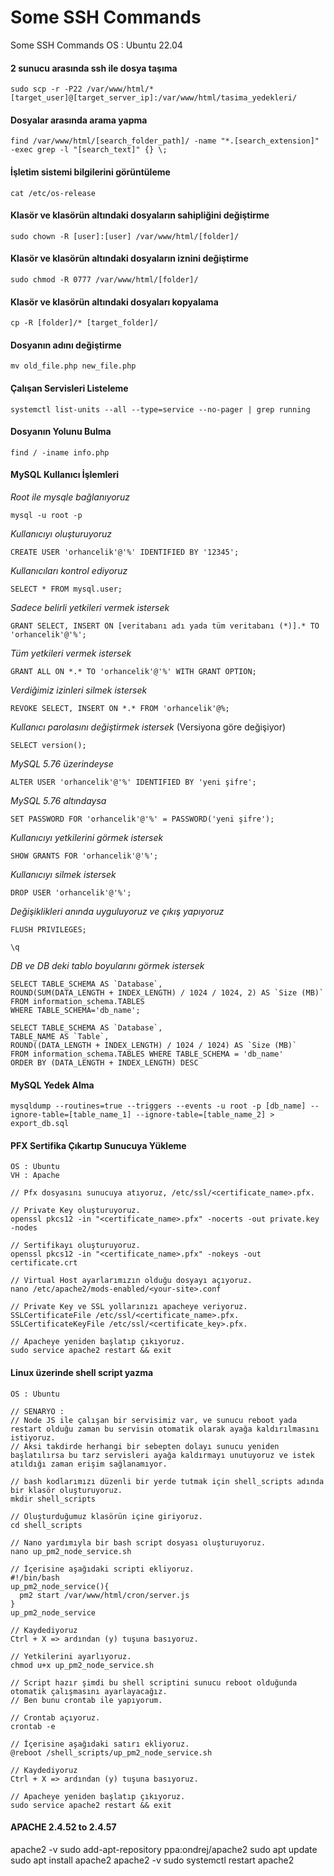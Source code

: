# Some SSH Commands
Some SSH Commands OS : Ubuntu 22.04

#### 2 sunucu arasında ssh ile dosya taşıma
~~~ ssh
sudo scp -r -P22 /var/www/html/* [target_user]@[target_server_ip]:/var/www/html/tasima_yedekleri/
~~~

#### Dosyalar arasında arama yapma
~~~ ssh
find /var/www/html/[search_folder_path]/ -name "*.[search_extension]" -exec grep -l "[search_text]" {} \;
~~~

#### İşletim sistemi bilgilerini görüntüleme
~~~ ssh
cat /etc/os-release
~~~

#### Klasör ve klasörün altındaki dosyaların sahipliğini değiştirme
~~~ ssh
sudo chown -R [user]:[user] /var/www/html/[folder]/
~~~

#### Klasör ve klasörün altındaki dosyaların iznini değiştirme
~~~ ssh
sudo chmod -R 0777 /var/www/html/[folder]/
~~~

#### Klasör ve klasörün altındaki dosyaları kopyalama
~~~ ssh
cp -R [folder]/* [target_folder]/
~~~

#### Dosyanın adını değiştirme
~~~ ssh
mv old_file.php new_file.php
~~~

#### Çalışan Servisleri Listeleme
~~~ ssh
systemctl list-units --all --type=service --no-pager | grep running
~~~

#### Dosyanın Yolunu Bulma
~~~ ssh
find / -iname info.php
~~~

#### MySQL Kullanıcı İşlemleri
*Root ile mysqle bağlanıyoruz*
~~~ ssh 
mysql -u root -p
~~~

*Kullanıcıyı oluşturuyoruz*
~~~ ssh 
CREATE USER 'orhancelik'@'%' IDENTIFIED BY '12345';
~~~

*Kullanıcıları kontrol ediyoruz*
~~~ ssh 
SELECT * FROM mysql.user;
~~~

*Sadece belirli yetkileri vermek istersek*
~~~ ssh 
GRANT SELECT, INSERT ON [veritabanı adı yada tüm veritabanı (*)].* TO 'orhancelik'@'%';
~~~

*Tüm yetkileri vermek istersek*
~~~ ssh 
GRANT ALL ON *.* TO 'orhancelik'@'%' WITH GRANT OPTION;
~~~

*Verdiğimiz izinleri silmek istersek*
~~~ ssh 
REVOKE SELECT, INSERT ON *.* FROM 'orhancelik'@%;
~~~

*Kullanıcı parolasını değiştirmek istersek* (Versiyona göre değişiyor)
~~~ ssh 
SELECT version();
~~~

*MySQL 5.76 üzerindeyse*
~~~ ssh 
ALTER USER 'orhancelik'@'%' IDENTIFIED BY 'yeni şifre';
~~~

*MySQL 5.76 altındaysa*
~~~ ssh 
SET PASSWORD FOR 'orhancelik'@'%' = PASSWORD('yeni şifre');
~~~

*Kullanıcıyı yetkilerini görmek istersek*
~~~ ssh 
SHOW GRANTS FOR 'orhancelik'@'%';
~~~

*Kullanıcıyı silmek istersek*
~~~ ssh 
DROP USER 'orhancelik'@'%';
~~~

*Değişiklikleri anında uyguluyoruz ve çıkış yapıyoruz*
~~~ ssh 
FLUSH PRIVILEGES;
~~~

~~~ ssh 
\q
~~~

*DB ve DB deki tablo boyularını görmek istersek*

~~~ ssh 
SELECT TABLE_SCHEMA AS `Database`, 
ROUND(SUM(DATA_LENGTH + INDEX_LENGTH) / 1024 / 1024, 2) AS `Size (MB)` 
FROM information_schema.TABLES
WHERE TABLE_SCHEMA='db_name';
~~~

~~~ ssh 
SELECT TABLE_SCHEMA AS `Database`,
TABLE_NAME AS `Table`,
ROUND((DATA_LENGTH + INDEX_LENGTH) / 1024 / 1024) AS `Size (MB)`
FROM information_schema.TABLES WHERE TABLE_SCHEMA = 'db_name'
ORDER BY (DATA_LENGTH + INDEX_LENGTH) DESC
~~~

#### MySQL Yedek Alma
~~~ ssh 
mysqldump --routines=true --triggers --events -u root -p [db_name] --ignore-table=[table_name_1] --ignore-table=[table_name_2] > export_db.sql
~~~

#### PFX Sertifika Çıkartıp Sunucuya Yükleme
~~~ ssh 
OS : Ubuntu
VH : Apache

// Pfx dosyasını sunucuya atıyoruz, /etc/ssl/<certificate_name>.pfx.

// Private Key oluşturuyoruz.
openssl pkcs12 -in "<certificate_name>.pfx" -nocerts -out private.key -nodes

// Sertifikayı oluşturuyoruz.
openssl pkcs12 -in "<certificate_name>.pfx" -nokeys -out certificate.crt

// Virtual Host ayarlarımızın olduğu dosyayı açıyoruz.
nano /etc/apache2/mods-enabled/<your-site>.conf

// Private Key ve SSL yollarınızı apacheye veriyoruz.
SSLCertificateFile /etc/ssl/<certificate_name>.pfx.
SSLCertificateKeyFile /etc/ssl/<certificate_key>.pfx.

// Apacheye yeniden başlatıp çıkıyoruz.
sudo service apache2 restart && exit
~~~

#### Linux üzerinde shell script yazma
~~~ ssh 
OS : Ubuntu

// SENARYO : 
// Node JS ile çalışan bir servisimiz var, ve sunucu reboot yada restart olduğu zaman bu servisin otomatik olarak ayağa kaldırılmasını istiyoruz.
// Aksi takdirde herhangi bir sebepten dolayı sunucu yeniden başlatılırsa bu tarz servisleri ayağa kaldırmayı unutuyoruz ve istek atıldığı zaman erişim sağlanamıyor.

// bash kodlarımızı düzenli bir yerde tutmak için shell_scripts adında bir klasör oluşturuyoruz.
mkdir shell_scripts

// Oluşturduğumuz klasörün içine giriyoruz.
cd shell_scripts

// Nano yardımıyla bir bash script dosyası oluşturuyoruz.
nano up_pm2_node_service.sh

// İçerisine aşağıdaki scripti ekliyoruz.
#!/bin/bash
up_pm2_node_service(){
  pm2 start /var/www/html/cron/server.js
}
up_pm2_node_service

// Kaydediyoruz
Ctrl + X => ardından (y) tuşuna basıyoruz.

// Yetkilerini ayarlıyoruz.
chmod u+x up_pm2_node_service.sh

// Script hazır şimdi bu shell scriptini sunucu reboot olduğunda otomatik çalışmasını ayarlayacağız.
// Ben bunu crontab ile yapıyorum.

// Crontab açıyoruz.
crontab -e

// İçerisine aşağıdaki satırı ekliyoruz.
@reboot /shell_scripts/up_pm2_node_service.sh

// Kaydediyoruz
Ctrl + X => ardından (y) tuşuna basıyoruz.

// Apacheye yeniden başlatıp çıkıyoruz.
sudo service apache2 restart && exit
~~~


#### APACHE 2.4.52 to 2.4.57

apache2 -v
sudo add-apt-repository ppa:ondrej/apache2
sudo apt update
sudo apt install apache2
apache2 -v
sudo systemctl restart apache2
